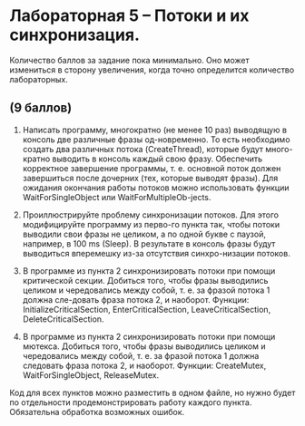 # Лабораторная 5 – Потоки и их синхронизация.

Количество баллов за задание пока минимально. Оно может измениться в сторону увеличения, когда точно определится количество лабораторных.

## (9 баллов)

1. Написать программу, многократно (не менее 10 раз) выводящую в консоль две различные фразы од-новременно. То есть необходимо создать два различных потока (CreateThread), которые будут много-кратно выводить в консоль каждый свою фразу. Обеспечить корректное завершение программы, т. е. основной поток должен завершиться после дочерних (тех, которые выводят фразы). Для ожидания окончания работы потоков можно использовать функции WaitForSingleObject или WaitForMultipleOb-jects.

2. Проиллюстрируйте проблему синхронизации потоков. Для этого модифицируйте программу из перво-го пункта так, чтобы потоки выводили свои фразы не целиком, а по одной букве с паузой, например, в 100 ms (Sleep). В результате в консоль фразы будут выводиться вперемешку из-за отсутствия синхро-низации потоков.

3. В программе из пункта 2 синхронизировать потоки при помощи критической секции. Добиться того, чтобы фразы выводились целиком и чередовались между собой, т. е. за фразой потока 1 должна сле-довать фраза потока 2, и наоборот. Функции: InitializeCriticalSection, EnterCriticalSection, LeaveCriticalSection, DeleteCriticalSection.

4. В программе из пункта 2 синхронизировать потоки при помощи мютекса. Добиться того, чтобы фразы выводились целиком и чередовались между собой, т. е. за фразой потока 1 должна следовать фраза потока 2, и наоборот. Функции: CreateMutex, WaitForSingleObject, ReleaseMutex.

Код для всех пунктов можно разместить в одном файле, но нужно будет по отдельности продемонстрировать работу каждого пункта. Обязательна обработка возможных ошибок.
